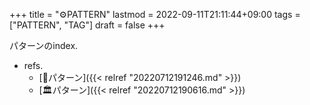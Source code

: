 +++
title = "⚙PATTERN"
lastmod = 2022-09-11T21:11:44+09:00
tags = ["PATTERN", "TAG"]
draft = false
+++

パターンのindex.

-   refs.
    -   [📝パターン]({{< relref "20220712191246.md" >}})
    -   [🏛パターン]({{< relref "20220712190616.md" >}})
